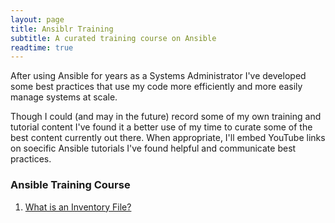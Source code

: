 ```yaml
---
layout: page
title: Ansiblr Training
subtitle: A curated training course on Ansible
readtime: true
---
```

After using Ansible for years as a Systems Administrator I've developed some best practices that use my code more efficiently and more easily manage systems at scale.

Though I could (and may in the future) record some of my own training and tutorial content I've found it a better use of my time to curate some of the best content currently out there. When appropriate, I'll embed YouTube links on soecific Ansible tutorials I've found helpful and communicate best practices.

### Ansible Training Course
1. [What is an Inventory File?](/pages/ansible/ansible-training/what-is-aninventory-file)